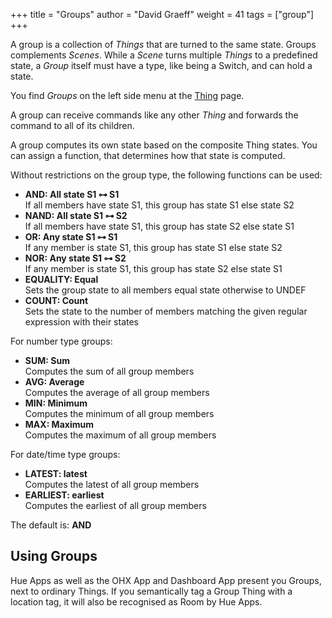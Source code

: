 +++
title = "Groups"
author = "David Graeff"
weight = 41
tags = ["group"]
+++

A group is a collection of *Things* that are turned to the same state.
Groups complements *Scenes*. While a *Scene* turns multiple *Things* to a predefined state,
a *Group* itself must have a type, like being a Switch, and can hold a state. 

You find *Groups* on the left side menu at the <a class="demolink" href="">Thing</a> page.

A group can receive commands like any other *Thing* and forwards the command to all of its children.

A group computes its own state based on the composite Thing states.
You can assign a function, that determines how that state is computed. 

Without restrictions on the group type, the following functions can be used:

* **AND: All state S1 ⊶ S1**<br> If all members have state S1, this group has state S1 else state S2
* **NAND: All state S1 ⊶ S2**<br> If all members have state S1, this group has state S2 else state S1
* **OR: Any state S1 ⊶ S1**<br> If any member is state S1, this group has state S1 else state S2
* **NOR: Any state S1 ⊶ S2**<br> If any member is state S1, this group has state S2 else state S1
* **EQUALITY: Equal**<br> Sets the group state to all members equal state otherwise to UNDEF
* **COUNT: Count**<br> Sets the state to the number of members matching the given regular expression with their states

For number type groups:

* **SUM: Sum**<br> Computes the sum of all group members
* **AVG: Average**<br> Computes the average of all group members
* **MIN: Minimum**<br> Computes the minimum of all group members
* **MAX: Maximum**<br> Computes the maximum of all group members

For date/time type groups:

* **LATEST: latest**<br> Computes the latest of all group members
* **EARLIEST: earliest**<br> Computes the earliest of all group members

The default is: **AND**

## Using Groups

Hue Apps as well as the OHX App and Dashboard App present you Groups, next to ordinary Things.
If you semantically tag a Group Thing with a location tag, it will also be recognised as Room by Hue Apps.

